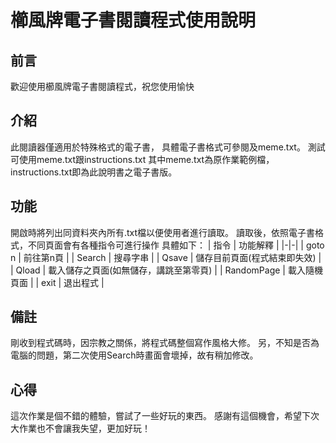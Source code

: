 # 櫛風牌電子書閱讀程式使用說明

## 前言
歡迎使用櫛風牌電子書閱讀程式，祝您使用愉快

## 介紹
此閱讀器僅適用於特殊格式的電子書，
具體電子書格式可參閱及meme.txt。
測試可使用meme.txt跟instructions.txt
其中meme.txt為原作業範例檔，instructions.txt即為此說明書之電子書版。

## 功能

開啟時將列出同資料夾內所有.txt檔以便使用者進行讀取。
讀取後，依照電子書格式，不同頁面會有各種指令可進行操作
具體如下：
| 指令 | 功能解釋 |
|-|-|
| goto n | 前往第n頁 |
| Search | 搜尋字串 |
| Qsave | 儲存目前頁面(程式結束即失效) |
| Qload | 載入儲存之頁面(如無儲存，講跳至第零頁) |
| RandomPage | 載入隨機頁面 |
| exit | 退出程式 |

## 備註
剛收到程式碼時，因宗教之關係，將程式碼整個寫作風格大修。
另，不知是否為電腦的問題，第二次使用Search時畫面會壞掉，故有稍加修改。

## 心得
這次作業是個不錯的體驗，嘗試了一些好玩的東西。
感謝有這個機會，希望下次大作業也不會讓我失望，更加好玩！
